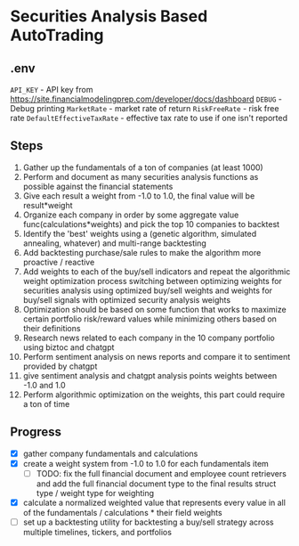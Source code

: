 


# Securities Analysis Based AutoTrading

## .env

`API_KEY` - API key from https://site.financialmodelingprep.com/developer/docs/dashboard
`DEBUG` - Debug printing
`MarketRate` - market rate of return
`RiskFreeRate` - risk free rate
`DefaultEffectiveTaxRate` - effective tax rate to use if one isn't reported

## Steps

1. Gather up the fundamentals of a ton of companies (at least 1000)
2. Perform and document as many securities analysis functions as possible against the financial statements
3. Give each result a weight from -1.0 to 1.0, the final value will be result*weight
4. Organize each company in order by some aggregate value func(calculations*weights) and pick the top 10 companies to backtest
5. Identify the 'best' weights using a (genetic algorithm, simulated annealing, whatever) and multi-range backtesting
6. Add backtesting purchase/sale rules to make the algorithm more proactive / reactive
7. Add weights to each of the buy/sell indicators and repeat the algorithmic weight optimization process switching between optimizing weights for securities analysis using optimized buy/sell weights and weights for buy/sell signals with optimized security analysis weights
8. Optimization should be based on some function that works to maximize certain portfolio risk/reward values while minimizing others based on their definitions 
9. Research news related to each company in the 10 company portfolio using biztoc and chatgpt 
10. Perform sentiment analysis on news reports and compare it to sentiment provided by chatgpt 
11. give sentiment analysis and chatgpt analysis points weights between -1.0 and 1.0 
12. Perform algorithmic optimization on the weights, this part could require a ton of time

## Progress

- [x] gather company fundamentals and calculations
- [x] create a weight system from -1.0 to 1.0 for each fundamentals item 
    - [ ] TODO: fix the full financial document and employee count retrievers and add the full financial document type to the final results struct type / weight type for weighting
- [x] calculate a normalized weighted value that represents every value in all of the fundamentals / calculations * their field weights
- [ ] set up a backtesting utility for backtesting a buy/sell strategy across multiple timelines, tickers, and portfolios